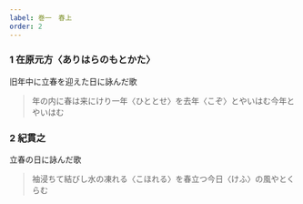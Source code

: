 ```yaml
---
label: 巻一　春上
order: 2
---
```


### 1 在原元方〈ありはらのもとかた〉
旧年中に立春を迎えた日に詠んだ歌
> 年の内に春は来にけり一年〈ひととせ〉を去年〈こぞ〉とやいはむ今年とやいはむ

### 2 紀貫之
立春の日に詠んだ歌
> 袖浸ちて結びし水の凍れる〈こほれる〉を春立つ今日〈けふ〉の風やとくらむ
